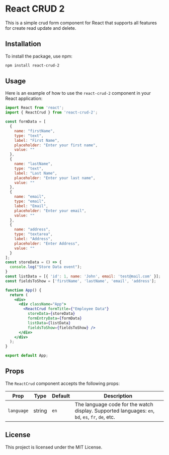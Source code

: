 # React CRUD 2

This is a simple crud form component for React that supports all features for create read update and delete.

## Installation

To install the package, use npm:

```bash
npm install react-crud-2
```

## Usage

Here is an example of how to use the `react-crud-2` component in your React application:

```jsx
import React from 'react';
import { ReactCrud } from 'react-crud-2';

const formData = [
  {
    name: "firstName",
    type: "text",
    label: "First Name",
    placeholder: "Enter your first name",
    value: ""
  },
  {
    name: "lastName",
    type: "text",
    label: "Last Name",
    placeholder: "Enter your last name",
    value: ""
  },
  {
    name: "email",
    type: "email",
    label: "Email",
    placeholder: "Enter your email",
    value: ""
  },
  {
    name: "address",
    type: "textarea",
    label: "Address",
    placeholder: "Enter Address",
    value: ""
  }
];
const storeData = () => {
  console.log("Store Data event");
}
const listData = [{ 'id': 1, name: 'John', email: 'test@mail.com' }];
const fieldsToShow = ['firstName', 'lastName', 'email', 'address'];

function App() {
  return (
    <div>
      <div className="App">
        <ReactCrud formTitle={"Employee Data"}
          storeData={storeData}
          formEntryData={formData}
          listData={listData}
          fieldsToShow={fieldsToShow} />
      </div>
    </div>
  );
}

export default App;

```

## Props

The `ReactCrud` component accepts the following props:

| Prop       | Type   | Default | Description                           |
|------------|--------|---------|---------------------------------------|
| `language` | string | `en`    | The language code for the watch display. Supported languages: `en`, `bd`, `es`, `fr`, `de`, etc. |

## License

This project is licensed under the MIT License.